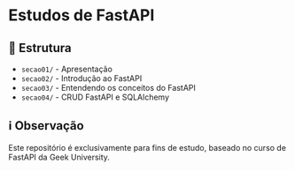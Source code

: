 # Estudos de FastAPI

## 📁 Estrutura
- `secao01/` - Apresentação
- `secao02/` - Introdução ao FastAPI
- `secao03/` - Entendendo os conceitos do FastAPI
- `secao04/` - CRUD FastAPI e SQLAlchemy


## ℹ️ Observação

Este repositório é exclusivamente para fins de estudo, baseado no curso de FastAPI da Geek University.